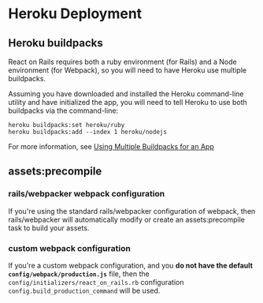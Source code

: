 # Heroku Deployment
## Heroku buildpacks

React on Rails requires both a ruby environment (for Rails) and a Node environment (for Webpack), so you will need to have Heroku use multiple buildpacks.

Assuming you have downloaded and installed the Heroku command-line utility and have initialized the app, you will need to tell Heroku to use both buildpacks via the command-line:

```
heroku buildpacks:set heroku/ruby
heroku buildpacks:add --index 1 heroku/nodejs
```

For more information, see [Using Multiple Buildpacks for an App](https://devcenter.heroku.com/articles/using-multiple-buildpacks-for-an-app)

## assets:precompile

### rails/webpacker webpack configuration
If you're using the standard rails/webpacker configuration of webpack, then rails/webpacker
will automatically modify or create an assets:precompile task to build your assets.

### custom webpack configuration
If you're a custom webpack configuration, and you **do not have the default
`config/webpack/production.js`** file, then the `config/initializers/react_on_rails.rb`
configuration `config.build_production_command` will be used.
